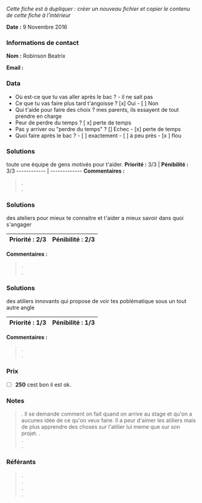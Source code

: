 *Cette fiche est à dupliquer : créer un nouveau fichier et copier le contenu de cette fiche à l'intérieur*

**Date :** 9 Novembre 2016

### Informations de contact
**Nom :** Robinson Beatrix

**Email :**

### Data

- Où est-ce que tu vas aller après le bac ? -
il ne sait pas
- Ce que tu vas faire plus tard t'angoisse ? [x] Oui - [ ] Non
- Qui t'aide pour faire des choix ? mes parents, ils essayent de tout prendre en charge
- Peur de perdre du temps ? [ x] perte de temps
- Pas y arriver ou "perdre du temps" ? [] Echec - [x] perte de temps
- Quoi faire après le bac ? - [ ] exactement - [ ] à peu près - [x ] flou

### Solutions
toute une équipe de gens motivés pour t'aider.
**Priorité :** 3/3 | **Pénibilité :** 3/3
------------ | -------------
**Commentaires :**
> .  
> .  

### Solutions
des ateliers pour mieux te connaitre et t'aider a mieux savoir dans quoi s'angager

**Priorité :** 2/3 | **Pénibilité :** 2/3
------------ | -------------
**Commentaires :**
> .  
> .  

### Solutions
des atiliers innovants qui propose de voir tes poblématique sous un tout autre angle

**Priorité :** 1/3 | **Pénibilité :** 1/3
------------ | -------------
**Commentaires :**
> .  
> .  

### Prix

- [ ] **250** cest bon il est ok. 

### Notes

> . Il se demande comment on fait quand on arrive au stage et qu'on a aucunes idée de ce qu'on veux faire. Il a peur d'aimer les atiliers mais de plus apprendre des choses sur l'atilier lui meme que sur son projet.
> .  
> .  
> .  

### Référants

> .  
> .  
> .  
> .  
